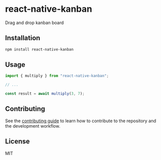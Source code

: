 # react-native-kanban

Drag and drop kanban board

## Installation

```sh
npm install react-native-kanban
```

## Usage

```js
import { multiply } from "react-native-kanban";

// ...

const result = await multiply(3, 7);
```

## Contributing

See the [contributing guide](CONTRIBUTING.md) to learn how to contribute to the repository and the development workflow.

## License

MIT
